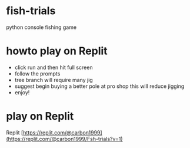 # fish-trials
python console fishing game
# howto play on Replit
* click run and then hit full screen
* follow the prompts
* tree branch will require many jig 
* suggest begin buying a better pole at pro shop this will reduce jigging
* enjoy!
# play on Replit
Replit [https://replit.com/@carbon1999](https://replit.com/@carbon1999/Fsh-trials?v=1)
